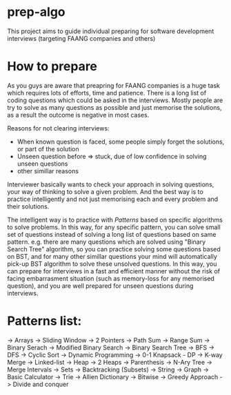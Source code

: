 # prep-algo
This project aims to guide individual preparing for software development interviews (targeting FAANG companies and others)

# How to prepare
As you guys are aware that preapring for FAANG companies is a huge task which requires lots of efforts, time and patience. There is a long list of coding questions which could be asked in the interviews. Mostly people are try to solve as many questions as possible and just memorise the solutions, as a result the outcome is negative in most cases.

Reasons for not clearing interviews:
- When known question is faced, some people simply forget the solutions, or part of the solution 
- Unseen question before => stuck, due of low confidence in solving unseen questions
- other simillar reasons


Interviewer basically wants to check your approach in solving questions, your way of thinking to solve a given problem. And the best way is to practice intelligently and not just memorising each and every problem and their solutions. 

The intelligent way is to practice with *Patterns* based on specific algorithms to solve problems. In this way, for any specific pattern, you can solve small set of questions instead of solving a long list of questions based on same pattern. e.g. there are many questions which are solved using "Binary Search Tree" algorithm, so you can practice solving some questions based on BST, and for many other simillar questions your mind will automatically pick-up BST algorithm to solve these unsolved questions. In this way, you can prepare for interviews in a fast and efficient manner without the risk of facing embarrasment situation (such as memory-loss for any memorised question), and you are well prepared for unseen questions during interviews.

# Patterns list:
-> Arrays
-> Sliding Window
-> 2 Pointers
-> Path Sum
-> Range Sum
-> Binary Serach
-> Modified Binary Search
-> Binary Search Tree
-> BFS
-> DFS
-> Cyclic Sort
-> Dynamic Programming
-> 0-1 Knapsack - DP
-> K-way Merge
-> Linked-list
-> Heap
-> 2 Heaps
-> Parenthesis
-> N-Ary Tree
-> Merge Intervals
-> Sets
-> Backtracking (Subsets)
-> String
-> Graph
-> Basic Calculator
-> Trie
-> Allien Dictionary
-> Bitwise
-> Greedy Approach
-> Divide and conquer




